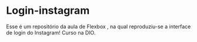 # Login-instagram
Esse é um repositório da aula de Flexbox , na qual reproduziu-se  a interface de login do Instagram! Curso na DIO.
